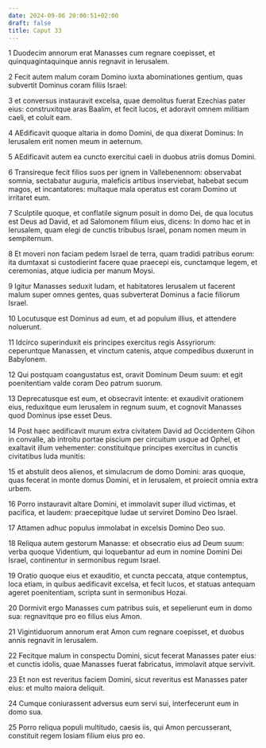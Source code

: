```yaml
---
date: 2024-09-06 20:00:51+02:00
draft: false
title: Caput 33
---
```





1 Duodecim annorum erat Manasses cum regnare coepisset, et quinquagintaquinque annis regnavit in Ierusalem.

2 Fecit autem malum coram Domino iuxta abominationes gentium, quas subvertit Dominus coram filiis Israel:

3 et conversus instauravit excelsa, quae demolitus fuerat Ezechias pater eius: construxitque aras Baalim, et fecit lucos, et adoravit omnem militiam caeli, et coluit eam.

4 AEdificavit quoque altaria in domo Domini, de qua dixerat Dominus: In Ierusalem erit nomen meum in aeternum.

5 AEdificavit autem ea cuncto exercitui caeli in duobus atriis domus Domini.

6 Transireque fecit filios suos per ignem in Vallebenennom: observabat somnia, sectabatur auguria, maleficis artibus inserviebat, habebat secum magos, et incantatores: multaque mala operatus est coram Domino ut irritaret eum.

7 Sculptile quoque, et conflatile signum posuit in domo Dei, de qua locutus est Deus ad David, et ad Salomonem filium eius, dicens: In domo hac et in Ierusalem, quam elegi de cunctis tribubus Israel, ponam nomen meum in sempiternum.

8 Et moveri non faciam pedem Israel de terra, quam tradidi patribus eorum: ita dumtaxat si custodierint facere quae praecepi eis, cunctamque legem, et ceremonias, atque iudicia per manum Moysi.

9 Igitur Manasses seduxit Iudam, et habitatores Ierusalem ut facerent malum super omnes gentes, quas subverterat Dominus a facie filiorum Israel.

10 Locutusque est Dominus ad eum, et ad populum illius, et attendere noluerunt.

11 Idcirco superinduxit eis principes exercitus regis Assyriorum: ceperuntque Manassen, et vinctum catenis, atque compedibus duxerunt in Babylonem.

12 Qui postquam coangustatus est, oravit Dominum Deum suum: et egit poenitentiam valde coram Deo patrum suorum.

13 Deprecatusque est eum, et obsecravit intente: et exaudivit orationem eius, reduxitque eum Ierusalem in regnum suum, et cognovit Manasses quod Dominus ipse esset Deus.

14 Post haec aedificavit murum extra civitatem David ad Occidentem Gihon in convalle, ab introitu portae piscium per circuitum usque ad Ophel, et exaltavit illum vehementer: constituitque principes exercitus in cunctis civitatibus Iuda munitis:

15 et abstulit deos alienos, et simulacrum de domo Domini: aras quoque, quas fecerat in monte domus Domini, et in Ierusalem, et proiecit omnia extra urbem.

16 Porro instauravit altare Domini, et immolavit super illud victimas, et pacifica, et laudem: praecepitque Iudae ut serviret Domino Deo Israel.

17 Attamen adhuc populus immolabat in excelsis Domino Deo suo.

18 Reliqua autem gestorum Manasse: et obsecratio eius ad Deum suum: verba quoque Videntium, qui loquebantur ad eum in nomine Domini Dei Israel, continentur in sermonibus regum Israel.

19 Oratio quoque eius et exauditio, et cuncta peccata, atque contemptus, loca etiam, in quibus aedificavit excelsa, et fecit lucos, et statuas antequam ageret poenitentiam, scripta sunt in sermonibus Hozai.

20 Dormivit ergo Manasses cum patribus suis, et sepelierunt eum in domo sua: regnavitque pro eo filius eius Amon.

21 Vigintiduorum annorum erat Amon cum regnare coepisset, et duobus annis regnavit in Ierusalem.

22 Fecitque malum in conspectu Domini, sicut fecerat Manasses pater eius: et cunctis idolis, quae Manasses fuerat fabricatus, immolavit atque servivit.

23 Et non est reveritus faciem Domini, sicut reveritus est Manasses pater eius: et multo maiora deliquit.

24 Cumque coniurassent adversus eum servi sui, interfecerunt eum in domo sua.

25 Porro reliqua populi multitudo, caesis iis, qui Amon percusserant, constituit regem Iosiam filium eius pro eo.

